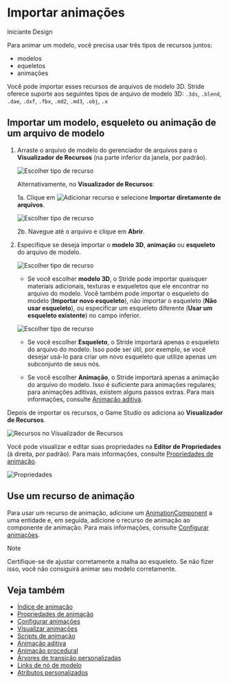 # Importar animações

<span class="badge text-bg-primary">Iniciante</span>
<span class="badge text-bg-success">Design</span>

Para animar um modelo, você precisa usar três tipos de recursos juntos:

* modelos
* equeletos
* animações

Você pode importar esses recursos de arquivos de modelo 3D. Stride oferece suporte aos seguintes tipos de arquivo de modelo 3D: ``.3ds``, ``.blend``, ``.dae``, ``.dxf``, ``.fbx``, ``.md2``, ``.md3``, ``.obj``, ``.x``

## Importar um modelo, esqueleto ou animação de um arquivo de modelo

1. Arraste o arquivo de modelo do gerenciador de arquivos para o **Visualizador de Recursos** (na parte inferior da janela, por padrão).

   ![Escolher tipo de recurso](media/create-and-add-assets-drag-and-drop-model.png)

   Alternativamente, no **Visualizador de Recursos**:

   1a. Clique em ![Adicionar recurso](media/create-and-add-assets-add-new-asset-button.png) e selecione **Importar diretamente de arquivos**.

   ![Escolher tipo de recurso](media/create-and-add-assets-add-new1.png)

   2b. Navegue até o arquivo e clique em **Abrir**.

2. Especifique se deseja importar o **modelo 3D**, **animação** ou **esqueleto** do arquivo de modelo.

   ![Escolher tipo de recurso](media/create-and-add-assets-choose-asset-type.png)

   * Se você escolher **modelo 3D**, o Stride pode importar quaisquer materiais adicionais, texturas e esqueletos que ele encontrar no arquivo do modelo. Você também pode importar o esqueleto do modelo (**Importar novo esqueleto**), não importar o esqueleto (**Não usar esqueleto**), ou especificar um esqueleto diferente (**Usar um esqueleto existente**) no campo inferior.

   ![Escolher tipo de recurso](media/create-and-add-assets-model-import-parameters.png)

   * Se você escolher **Esqueleto**, o Stride importará apenas o esqueleto do arquivo do modelo. Isso pode ser útil, por exemplo, se você desejar usá-lo para criar um novo esqueleto que utilize apenas um subconjunto de seus nós.

   * Se você escolher **Animação**, o Stride importará apenas a animação do arquivo do modelo. Isso é suficiente para animações regulares; para animações aditivas, existem alguns passos extras. Para mais informações, consulte [Animação aditiva](additive-animation.md).

Depois de importar os recursos, o Game Studio os adiciona ao **Visualizador de Recursos**.

![Recursos no Visualizador de Recursos](media/assets-in-asset-view1.png)

Você pode visualizar e editar suas propriedades na **Editor de Propriedades** (à direita, por padrão). Para mais informações, consulte [Propriedades de animação](animation-properties.md).

![Propriedades](media/animations-properties.png)

## Use um recurso de animação

Para usar um recurso de animação, adicione um [AnimationComponent](xref:Stride.Engine.AnimationComponent) a uma entidade e, em seguida, adicione o recurso de animação ao componente de animação. Para mais informações, consulte [Configurar animações](set-up-animations.md).

> [!Note]
> Certifique-se de ajustar corretamente a malha ao esqueleto. Se não fizer isso, você não consiguirá animar seu modelo corretamente.

## Veja também

* [Índice de animação](index.md)
* [Propriedades de animação](animation-properties.md)
* [Configurar animações](set-up-animations.md)
* [Visualizar animações](preview-animations.md)
* [Scripts de animação](animation-scripts.md)
* [Animação aditiva](additive-animation.md)
* [Animação procedural](procedural-animation.md)
* [Árvores de transição personalizadas](custom-blend-trees.md)
* [Links de nó de modelo](model-node-links.md)
* [Atributos personalizados](custom-attributes.md)